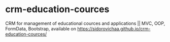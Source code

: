 # crm-education-cources
CRM for management of educational cources and applications || MVC, OOP, FormData, Bootstrap, 
available on https://sidorovichaa.github.io/crm-education-cources/
